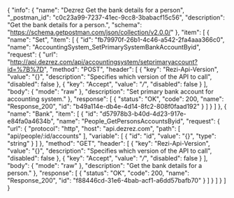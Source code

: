 {
  "info": {
    "name": "Dezrez Get the bank details for a person",
    "_postman_id": "c0c23a99-7237-41ec-9cc8-3babacf15c56",
    "description": "Get the bank details for a person.",
    "schema": "https://schema.getpostman.com/json/collection/v2.0.0/"
  },
  "item": [
    {
      "name": "Set",
      "item": [
        {
          "id": "fb79970f-26b1-4c46-a542-2fa4aaa366c0",
          "name": "AccountingSystem_SetPrimarySystemBankAccountByid",
          "request": {
            "url": "http://api.dezrez.com/api/accountingsystem/setprimaryaccount?id=%7B%7D",
            "method": "POST",
            "header": [
              {
                "key": "Rezi-Api-Version",
                "value": "{}",
                "description": "Specifies which version of the API to call",
                "disabled": false
              },
              {
                "key": "Accept",
                "value": "*/*",
                "disabled": false
              }
            ],
            "body": {
              "mode": "raw"
            },
            "description": "Set primary bank account for accounting system."
          },
          "response": [
            {
              "status": "OK",
              "code": 200,
              "name": "Response_200",
              "id": "b49a114e-db4e-4d14-8fc2-808f0faad192"
            }
          ]
        }
      ]
    },
    {
      "name": "Bank",
      "item": [
        {
          "id": "d57978b3-b40d-4d23-917e-e84fa0a4634b",
          "name": "People_GetPersonsAccountsByid",
          "request": {
            "url": {
              "protocol": "http",
              "host": "api.dezrez.com",
              "path": [
                "api/people/:id/accounts"
              ],
              "variable": [
                {
                  "id": "id",
                  "value": "{}",
                  "type": "string"
                }
              ]
            },
            "method": "GET",
            "header": [
              {
                "key": "Rezi-Api-Version",
                "value": "{}",
                "description": "Specifies which version of the API to call",
                "disabled": false
              },
              {
                "key": "Accept",
                "value": "*/*",
                "disabled": false
              }
            ],
            "body": {
              "mode": "raw"
            },
            "description": "Get the bank details for a person."
          },
          "response": [
            {
              "status": "OK",
              "code": 200,
              "name": "Response_200",
              "id": "f88446cd-31e6-4bab-acf1-a6dd57bafb70"
            }
          ]
        }
      ]
    }
  ]
}